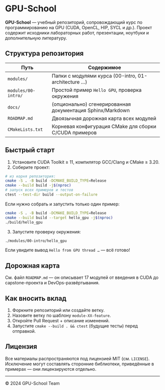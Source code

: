 # GPU-School

**GPU-School** — учебный репозиторий, сопровождающий курс по программированию на GPU (CUDA, OpenCL, HIP, SYCL и др.). Проект содержит исходники лабораторных работ, презентации, ноутбуки и дополнительную литературу.

## Структура репозитория

| Путь | Содержимое |
|------|------------|
| `modules/` | Папки с модулями курса (00-intro, 01-architecture …) |
| `modules/00-intro/` | Простой пример `Hello GPU`, проверка окружения |
| `docs/` | (опционально) сгенерированная документация Sphinx/Markdown |
| `ROADMAP.md` | Двоязычная дорожная карта всех модулей |
| `CMakeLists.txt` | Корневая конфигурация CMake для сборки C/CUDA примеров |

## Быстрый старт

1. Установите CUDA Toolkit ≥ 11, компилятор GCC/Clang и CMake ≥ 3.20.
2. Соберите проект:

```bash
# из корня репозитория:
cmake -S . -B build -DCMAKE_BUILD_TYPE=Release
cmake --build build -j$(nproc)
# запуск всех примеров и тестов
ctest --test-dir build --output-on-failure
```

Если нужно собрать и запустить только один пример:

```bash
cmake -S . -B build -DCMAKE_BUILD_TYPE=Release
cmake --build build --target hello_gpu -j$(nproc)
./build/hello_gpu
```

3. Запустите проверку окружения:

```bash
./modules/00-intro/hello_gpu
```

Если увидите вывод `Hello from GPU thread …` — всё готово!

## Дорожная карта
См. файл `ROADMAP.md` — он описывает 17 модулей от введения в CUDA до capstone-проекта и DevOps-развёртывания.

## Как вносить вклад

1. Форкните репозиторий или создайте ветку.
2. Назовите ветку по шаблону `module-XX-feature`.
3. Откройте Pull Request + описание изменений.
4. Запустите `cmake --build . && ctest` (будущие тесты) перед отправкой.

## Лицензия

Все материалы распространяются под лицензией MIT (см. `LICENSE`). Исключение могут составлять сторонние библиотеки, приведённые в примерах — они лицензируются отдельно.  

---

© 2024 GPU-School Team 